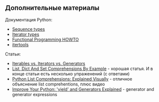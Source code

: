 ## Дополнительные материалы

Документация Python:

* [Sequence types](https://docs.python.org/3/library/stdtypes.html#sequence-types-list-tuple-range)
* [Iterator types](https://docs.python.org/3/library/stdtypes.html#iterator-types)
* [Functional Programming HOWTO](https://docs.python.org/3/howto/functional.html)
* [itertools](https://docs.python.org/3/library/itertools.html#module-itertools)

Статьи:

* [Iterables vs. Iterators vs. Generators](http://nvie.com/posts/iterators-vs-generators/)
* [List, Dict And Set Comprehensions By Example](https://www.smallsurething.com/list-dict-and-set-comprehensions-by-example/) - хорошая статья. И в конце статьи есть несколько упраженений (с ответами)
* [Python List Comprehensions: Explained Visually](http://treyhunner.com/2015/12/python-list-comprehensions-now-in-color/) - отличное объяснение list comprehentions, плюс видео
* [Improve Your Python: 'yield' and Generators Explained](https://jeffknupp.com/blog/2013/04/07/improve-your-python-yield-and-generators-explained/) - generator and generator expressions

